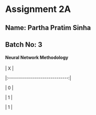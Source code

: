 # Assignment 2A

## Name: Partha Pratim Sinha

## Batch No: 3



#### Neural Network Methodology

|              X                 |

|:------------------------------:|

| 0                              |

| 1                              |

| 1                              |





 

